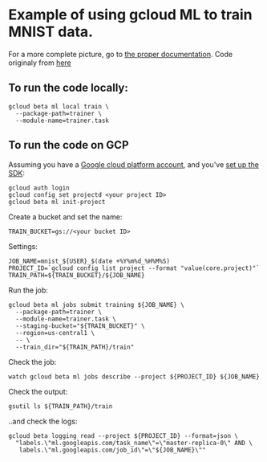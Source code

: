 # Example of using gcloud ML to train MNIST data.


For a more complete picture, go to 
[the proper documentation](https://cloud.google.com/ml/docs/quickstarts/training). Code originaly from 
[here](https://github.com/GoogleCloudPlatform/cloudml-samples/tree/master/mnist/trainable)


## To run the code locally:


```
gcloud beta ml local train \
  --package-path=trainer \
  --module-name=trainer.task
```

## To run the code on GCP

Assuming you have a [Google cloud platform account](https://cloud.google.com/free-trial/),
and you've [set up the SDK](https://cloud.google.com/sdk/downloads):

```
gcloud auth login
gcloud config set projectd <your project ID>
gcloud beta ml init-project
```

Create a bucket and set the name:

```
TRAIN_BUCKET=gs://<your bucket ID>
```


Settings:

```
JOB_NAME=mnist_${USER}_$(date +%Y%m%d_%H%M%S)
PROJECT_ID=`gcloud config list project --format "value(core.project)"`
TRAIN_PATH=${TRAIN_BUCKET}/${JOB_NAME}
```


Run the job:
```
gcloud beta ml jobs submit training ${JOB_NAME} \
  --package-path=trainer \
  --module-name=trainer.task \
  --staging-bucket="${TRAIN_BUCKET}" \
  --region=us-central1 \
  -- \
  --train_dir="${TRAIN_PATH}/train"
```

Check the job:

```
watch gcloud beta ml jobs describe --project ${PROJECT_ID} ${JOB_NAME}
```

Check the output:

```
gsutil ls ${TRAIN_PATH}/train
```

..and check the logs:

```
gcloud beta logging read --project ${PROJECT_ID} --format=json \
  "labels.\"ml.googleapis.com/task_name\"=\"master-replica-0\" AND \
   labels.\"ml.googleapis.com/job_id\"=\"${JOB_NAME}\""
```



